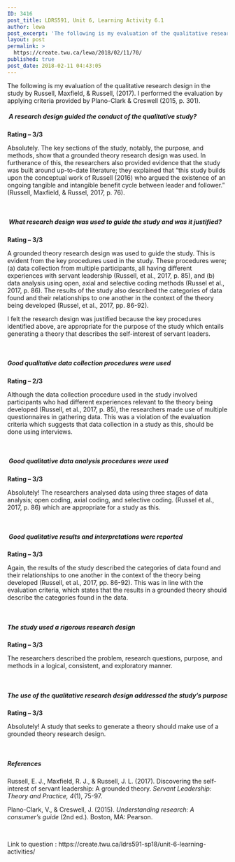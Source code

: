 ```yaml
---
ID: 3416
post_title: LDRS591, Unit 6, Learning Activity 6.1
author: lewa
post_excerpt: 'The following is my evaluation of the qualitative research design in the study by Russell, Maxfield, &amp; Russell, (2017). I performed the evaluation by applying criteria provided by Plano-Clark &amp; Creswell (2015, p. 301). &nbsp;A research design guided the conduct of the qualitative study? Rating &ndash; 3/3 Absolutely. The key sections of the study, notably, [&hellip;]'
layout: post
permalink: >
  https://create.twu.ca/lewa/2018/02/11/70/
published: true
post_date: 2018-02-11 04:43:05
---
```

<p>The following is my evaluation of the qualitative research design in the study by Russell, Maxfield, &amp; Russell, (2017). I performed the evaluation by applying criteria provided by Plano-Clark &amp; Creswell (2015, p. 301).</p>
<h5> <strong>A research design guided the conduct of the qualitative study? </strong></h5>
<p><strong>Rating – 3/3</strong></p>
<p>Absolutely. The key sections of the study, notably, the purpose, and methods, show that a grounded theory research design was used. In furtherance of this, the researchers also provided evidence that the study was built around up-to-date literature; they explained that “this study builds upon the conceptual work of Russell (2016) who argued the existence of an ongoing tangible and intangible benefit cycle between leader and follower.” (Russell, Maxfield, &amp; Russel, 2017, p. 76).</p>
<p><strong> </strong></p>
<h5><strong> </strong><strong>What research design was used to guide the study and was it justified? </strong></h5>
<p><strong>Rating – 3/3</strong></p>
<p>A grounded theory research design was used to guide the study. This is evident from the key procedures used in the study. These procedures were; (a) data collection from multiple participants, all having different experiences with servant leadership (Russell, et al., 2017, p. 85), and (b) data analysis using open, axial and selective coding methods (Russel et al., 2017, p. 86). The results of the study also described the categories of data found and their relationships to one another in the context of the theory being developed (Russel, et al., 2017, pp. 86-92).</p>
<p>I felt the research design was justified because the key procedures identified above, are appropriate for the purpose of the study which entails generating a theory that describes the self-interest of servant leaders.</p>
<p>&nbsp;</p>
<h5><strong>Good qualitative data collection procedures were used</strong></h5>
<p><strong>Rating – 2/3</strong></p>
<p>Although the data collection procedure used in the study involved participants who had different experiences relevant to the theory being developed (Russell, et al., 2017, p. 85), the researchers made use of multiple questionnaires in gathering data. This was a violation of the evaluation criteria which suggests that data collection in a study as this, should be done using interviews.</p>
<p>&nbsp;</p>
<h5><strong> </strong><strong>Good qualitative data analysis procedures were used</strong></h5>
<p><strong>Rating – 3/3</strong></p>
<p>Absolutely! The researchers analysed data using three stages of data analysis; open coding, axial coding, and selective coding. (Russel et al., 2017, p. 86) which are appropriate for a study as this.</p>
<p>&nbsp;</p>
<h5><strong> </strong><strong>Good qualitative results and interpretations were reported</strong></h5>
<p><strong>Rating – 3/3</strong></p>
<p>Again, the results of the study described the categories of data found and their relationships to one another in the context of the theory being developed (Russell, et al., 2017, pp. 86-92). This was in line with the evaluation criteria, which states that the results in a grounded theory should describe the categories found in the data.</p>
<p>&nbsp;</p>
<h5><strong>The study used a rigorous research design</strong></h5>
<p><strong>Rating – 3/3</strong></p>
<p>The researchers described the problem, research questions, purpose, and methods in a logical, consistent, and exploratory manner.</p>
<p>&nbsp;</p>
<h5><strong>The use of the qualitative research design addressed the study’s purpose</strong></h5>
<p><strong>Rating – 3/3</strong></p>
<p>Absolutely! A study that seeks to generate a theory should make use of a grounded theory research design.</p>
<p>&nbsp;</p>
<h5><strong>References</strong></h5>
<p>Russell, E. J., Maxfield, R. J., &amp; Russell, J. L. (2017). Discovering the self-interest of servant leadership: A grounded theory. <em>Servant Leadership: Theory and Practice, 4</em>(1), 75-97.</p>
<p>Plano-Clark, V., &amp; Creswell, J. (2015). <em>Understanding research: A consumer’s guide</em> (2nd ed.). Boston, MA: Pearson.</p>
<p>&nbsp;</p>
<p>Link to question : https://create.twu.ca/ldrs591-sp18/unit-6-learning-activities/</p>